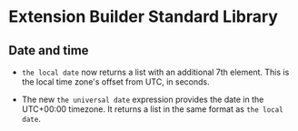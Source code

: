 # Extension Builder Standard Library

## Date and time

* `the local date` now returns a list with an additional 7th element.  This is the local time zone's offset from UTC, in seconds.

* The new `the universal date` expression provides the date in the UTC+00:00 timezone.  It returns a list in the same format as `the local date`.
